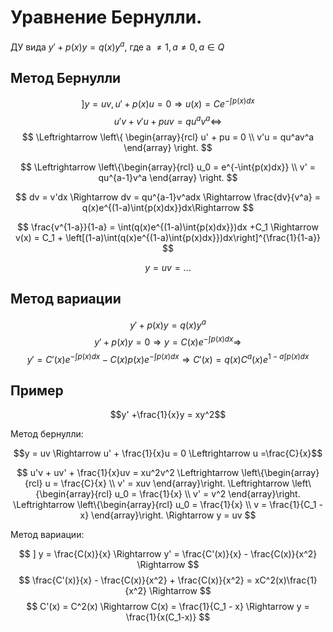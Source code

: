 # Уравнение Бернулли.
ДУ вида $y' + p(x)y = q(x)y^a$, где а $\neq1,a\neq0, a\in Q$

## Метод Бернулли

$$] y =uv, u' + p(x)u =0 \Rightarrow u(x) = Ce^{-\int{p(x)dx}}$$
$$u'v + v'u + puv = qu^av^a \Leftrightarrow$$
$$
\Leftrightarrow 
\left\{
\begin{array}{rcl}
    u' + pu = 0 \\
    v'u = qu^av^a
\end{array}
\right.
$$

$$
\Leftrightarrow 
\left\{\begin{array}{rcl}
    u_0 = e^{-\int{p(x)dx}} \\
    v' = qu^{a-1}v^a
\end{array} \right.
$$

$$
dv = v'dx \Rightarrow
dv = qu^{a-1}v^adx \Rightarrow
\frac{dv}{v^a} =
q(x)e^{(1-a)\int{p(x)dx}}dx\Rightarrow
$$

$$
\frac{v^{1-a}}{1-a} =
\int(q(x)e^{(1-a)\int{p(x)dx}})dx +C_1 \Rightarrow
v(x) = C_1 + \left[(1-a)\int(q(x)e^{(1-a)\int{p(x)dx}})dx\right]^{\frac{1}{1-a}}
$$

$$y = uv = ...$$

## Метод вариации

$$y' + p(x)y = q(x)y^a$$
$$y' + p(x)y = 0 \Rightarrow y = C(x)e^{-\int{p(x)dx}} \Rightarrow$$ 
$$
y' = C'(x)e^{-\int{p(x)dx}} - C(x)p(x)e^{-\int{p(x)dx}} \Rightarrow
C'(x) = q(x)C^a(x)e^{1-a\int{p(x)dx}}
$$

## Пример 

$$y' +\frac{1}{x}y = xy^2$$

Метод бернулли:

$$y = uv \Rightarrow u' + \frac{1}{x}u = 0 \Leftrightarrow u =\frac{C}{x}$$

$$
u'v + uv' + \frac{1}{x}uv =
xu^2v^2 \Leftrightarrow
\left\{\begin{array}{rcl}
    u = \frac{C}{x} \\
    v' = xuv
\end{array}\right.
\Leftrightarrow
\left\{\begin{array}{rcl}
    u_0 = \frac{1}{x} \\
    v' = v^2 
\end{array}\right.
\Leftrightarrow
\left\{\begin{array}{rcl}
    u_0 = \frac{1}{x} \\
    v = \frac{1}{C_1 -x}
\end{array}\right.
\Rightarrow y = uv
$$

Метод вариации:

$$
] y = \frac{C(x)}{x} \Rightarrow
y' = \frac{C'(x)}{x} - \frac{C(x)}{x^2} \Rightarrow
$$
$$
\frac{C'(x)}{x} - \frac{C(x)}{x^2} + \frac{C(x)}{x^2} =
xC^2(x)\frac{1}{x^2} \Rightarrow
$$
$$
C'(x) = C^2(x) \Rightarrow
C(x) = \frac{1}{C_1 - x} \Rightarrow
y = \frac{1}{x(C_1-x)}
$$
